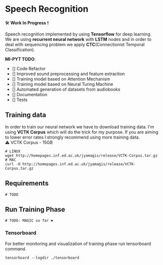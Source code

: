 # Speech Recognition

 🛠 __Work In Progress__ ❗️

Speech recognition implemented by using __Tensorflow__ for deep learning.
We are using __recurrent neural network__ with __LSTM__ nodes and in order to deal with sequencing problem we apply __CTC__(Connectionist Temporal Classification).

__MI-PYT TODO__:
- [] Code Refactor
- [] Improved sound preprocessing and feature extraction
- [] Training model based on Attention Mechanism
- [] Training model based on Neural Turing Machine
- [] Automated generation of datasets from audiobooks
- [] Documentation
- [] Tests


## Training data
In order to train our neural network we have to download training data.
I'm using __VCTK Corpus__ which will do the trick for my purpose. If you are aiming to lower error rates I strongly recommend using more training data.  
⚠️ VCTK Corpus - 15GB
```
# LINUX
wget http://homepages.inf.ed.ac.uk/jyamagis/release/VCTK-Corpus.tar.gz
# MAC
curl -O http://homepages.inf.ed.ac.uk/jyamagis/release/VCTK-Corpus.tar.gz
```

## Requirements
```
# TODO
```

## Run Training Phase
```
# TODO: MAGIC so far ❤️
```

### Tensorboard
For better monitoring and visualization of training phase run tensorboard command.
```
tensorboard --logdir ./tensorboard    
```
